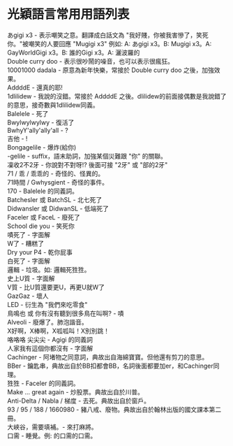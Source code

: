 # 光穎語言常用用語列表
あgigi x3 - 表示嘲笑之意。翻譯成白話文為 "我好賤，你被我害慘了，笑死你。"被嘲笑的人要回應 "Mugigi x3" 例如: A: あgigi x3。B: Mugigi x3。A: GayWorldGigi x3。B: 誰的Gigi x3。A: 灑波羅的
<br>
Double curry doo - 表示很吵鬧的噪音，也可以表示很瘋狂。
<br>
10001000 dadala - 原意為新年快樂，常接於 Double curry doo 之後，加強效果。
<br>
AddddE - 還真的耶!
<br>
1dlilidew - 我說的沒錯。常接於 AddddE 之後。dlilidew的前面接偶數是我說錯了的意思，接奇數與1dlilidew同義。
<br>
Balelele - 死了
<br>
Bwylwylwylwy - 復活了
<br>
BwhyY'ally'ally'all - ?
<br>
吉他 - !
<br>
Bongagelile - 爆炸(給你)
<br>
-gelile - suffix，語末助詞，加強某個災難跟 "你" 的關聯。
<br>
凜收2不2牙 - 你說對不對呀!? 後面可接 "2牙" 或 "部的2牙"
<br>
71 / 乖 / 乖乖的 - 奇怪的、怪異的。
<br>
71時間 / Gwhysgient - 奇怪的事件。
<br>
170 - Balelele 的同義詞。
<br>
Batchesler 或 BatchSL - 北七死了
<br>
Didwansler 或 DidwanSL - 低端死了
<br>
Faceler 或 FaceL - 廢死了
<br>
School die you - 笑死你
<br>
嘖死了 - 字面解
<br>
W了 - 糟糕了
<br>
Dry your P4 - 乾你屁事
<br>
白死了 - 字面解
<br>
邏輯 - 垃圾。如: 邏輯死狌狌。
<br>
史上U質 - 字面解
<br>
V質 - 比U質還要更U，再更U就W了
<br>
GazGaz - 壞人
<br>
LED - 衍生為 "我們來吃零食"
<br>
鳥鳴也 或 你有沒有聽到很多鳥在叫啊? - 嘖
<br>
Alveoli - 廢爆了。肺泡諧音。
<br>
X好啊，X棒啊，X呱呱叫！X別別跳！
<br>
咯咯咯 尖尖尖 - Agigi 的同義詞
<br>
人家我有這個你都沒有 - 字面解
<br>
Cachinger - 阿堵物之同意詞，典故出自海綿寶寶。但他還有剪刀的意思。
<br>
BBer - 鑰匙串，典故出自於BB扣都會BB，名詞後面都要加er，和Cachinger同理。
<br>
狌狌 - Faceler 的同義詞。
<br>
Make ... great again - 炒股票。典故出自於川普。
<br>
Anti-Delta / Nabla / 梯度 - 去死。典故出自於窗戶。
<br>
93 / 95 / 188 / 1660980 - 豬八戒、廢物。典故出自於翰林出版的國文課本第二冊。
<br>
大峽谷，需要填補。- 來打麻將。
<br>
口需 - 睡覺。例: 的口需的口需。
